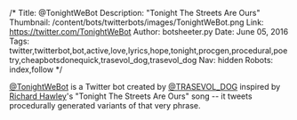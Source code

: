 /*
Title: @TonightWeBot
Description: "Tonight The Streets Are Ours"
Thumbnail: /content/bots/twitterbots/images/TonightWeBot.png
Link: https://twitter.com/TonightWeBot
Author: botsheeter.py
Date: June 05, 2016
Tags: twitter,twitterbot,bot,active,love,lyrics,hope,tonight,procgen,procedural,poetry,cheapbotsdonequick,trasevol_dog,trasevol_dog
Nav: hidden
Robots: index,follow
*/

[@TonightWeBot](https://twitter.com/TonightWeBot) is a Twitter bot created by [@TRASEVOL_DOG](https://twitter.com/TRASEVOL_DOG) inspired by [Richard Hawley](https://en.wikipedia.org/wiki/Richard_Hawley)'s "Tonight The Streets Are Ours" song -- it tweets procedurally generated variants of that very phrase.
